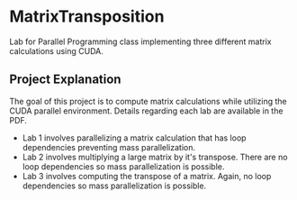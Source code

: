# MatrixTransposition
Lab for Parallel Programming class implementing three different matrix calculations using CUDA.

## Project Explanation
The goal of this project is to compute matrix calculations while utilizing the CUDA parallel environment. Details regarding each lab are available in the PDF.
* Lab 1 involves parallelizing a matrix calculation that has loop dependencies preventing mass parallelization. 
* Lab 2 involves multiplying a large matrix by it's transpose. There are no loop dependencies so mass parallelization is possible.
* Lab 3 involves computing the transpose of a matrix. Again, no loop dependencies so mass parallelization is possible.


